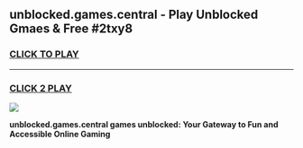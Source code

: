 
## unblocked.games.central - Play Unblocked Gmaes & Free #2txy8
<h3>
<a href="https://premium.freeplayer.one?title=unblocked.games.central&ref=01M">CLICK TO PLAY</a></h3>
<hr>

<h3>
<a href="https://premium.freeplayer.one?title=unblocked.games.central&ref=01M">CLICK 2 PLAY</a>
  
</h3>

<a href="https://premium.freeplayer.one?title=unblocked.games.central&ref=01M"><img src="https://clearcache.store/games.png"></a>


**unblocked.games.central games unblocked: Your Gateway to Fun and Accessible Online Gaming**
